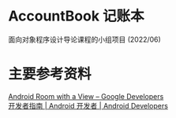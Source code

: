 # AccountBook 记账本
面向对象程序设计导论课程的小组项目 (2022/06)

# 主要参考资料

[Android Room with a View – Google Developers](https://developer.android.com/codelabs/android-room-with-a-view#0)  
[开发者指南 | Android 开发者 | Android Developers](https://developer.android.google.cn/guide)
